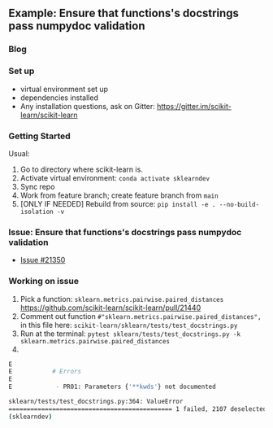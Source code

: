 ## Example: Ensure that functions's docstrings pass numpydoc validation

### Blog

### Set up
- virtual environment set up
- dependencies installed
- Any installation questions, ask on Gitter:  https://gitter.im/scikit-learn/scikit-learn

### Getting Started
Usual:  
1. Go to directory where scikit-learn is. 
2. Activate virtual environment:  `conda activate sklearndev`
3. Sync repo
4. Work from feature branch; create feature branch from `main`
5. [ONLY IF NEEDED] Rebuild from source: `pip install -e . --no-build-isolation -v`

### Issue: Ensure that functions's docstrings pass numpydoc validation
- [Issue #21350](https://github.com/scikit-learn/scikit-learn/issues/21350)

### Working on issue
1. Pick a function: `sklearn.metrics.pairwise.paired_distances`  
https://github.com/scikit-learn/scikit-learn/pull/21440
1. Comment out function `#"sklearn.metrics.pairwise.paired_distances",` in this file here:  `scikit-learn/sklearn/tests/test_docstrings.py`
2. Run at the terminal:  `pytest sklearn/tests/test_docstrings.py -k sklearn.metrics.pairwise.paired_distances`
3. 

```bash
E           
E           # Errors
E           
E            - PR01: Parameters {'**kwds'} not documented

sklearn/tests/test_docstrings.py:364: ValueError
============================================= 1 failed, 2107 deselected in 1.03s =============================================
(sklearndev) 
```
